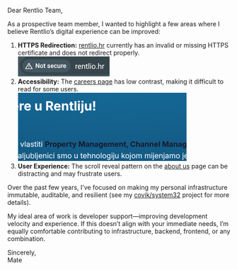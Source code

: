 Dear Rentlio Team,

As a prospective team member, I wanted to highlight a few areas where I believe Rentlio’s digital experience can be improved:

1. **HTTPS Redirection:** [rentlio.hr](https://rentlio.hr) currently has an invalid or missing HTTPS certificate and does not redirect properly.  
   ![connection-not-secure](./01-https-cert.png)
2. **Accessibility:** The [careers page](https://rentlio.peopleforce.io/careers) has low contrast, making it difficult to read for some users.  
   ![terrible-contrast](./02-terrible-contrast.png)
3. **User Experience:** The scroll reveal pattern on the [about us](https://rentl.io/o-nama) page can be distracting and may frustrate users.

Over the past few years, I’ve focused on making my personal infrastructure immutable, auditable, and resilient (see my [covik/system32](https://github.com/covik/system32) project for more details).

My ideal area of work is developer support—improving development velocity and experience. If this doesn’t align with your immediate needs, I’m equally comfortable contributing to infrastructure, backend, frontend, or any combination.

Sincerely,  
Mate
